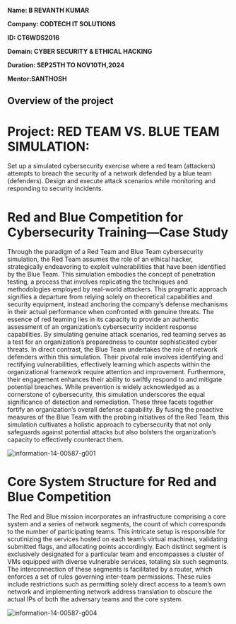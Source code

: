 **Name: B REVANTH KUMAR**

**Company: CODTECH IT SOLUTIONS**

**ID: CT6WDS2016**

**Domain: CYBER SECURITY & ETHICAL HACKING**

**Duration: SEP25TH TO NOV10TH,2024**

**Mentor:SANTHOSH**

## Overview of the project

# Project: RED TEAM VS. BLUE TEAM SIMULATION:

Set up a simulated cybersecurity exercise where a red team (attackers) attempts to
breach the security of a network defended by a blue team (defenders). Design and execute
attack scenarios while monitoring and responding to security incidents.

# Red and Blue Competition for Cybersecurity Training—Case Study
Through the paradigm of a Red Team and Blue Team cybersecurity simulation, the Red Team assumes the role of an ethical hacker, strategically endeavoring to exploit vulnerabilities that have been identified by the Blue Team. This simulation embodies the concept of penetration testing, a process that involves replicating the techniques and methodologies employed by real-world attackers. This pragmatic approach signifies a departure from relying solely on theoretical capabilities and security equipment, instead anchoring the company’s defense mechanisms in their actual performance when confronted with genuine threats.
The essence of red teaming lies in its capacity to provide an authentic assessment of an organization’s cybersecurity incident response capabilities. By simulating genuine attack scenarios, red teaming serves as a test for an organization’s preparedness to counter sophisticated cyber threats. In direct contrast, the Blue Team undertakes the role of network defenders within this simulation. Their pivotal role involves identifying and rectifying vulnerabilities, effectively learning which aspects within the organizational framework require attention and improvement. Furthermore, their engagement enhances their ability to swiftly respond to and mitigate potential breaches.
While prevention is widely acknowledged as a cornerstone of cybersecurity, this simulation underscores the equal significance of detection and remediation. These three facets together fortify an organization’s overall defense capability. By fusing the proactive measures of the Blue Team with the probing initiatives of the Red Team, this simulation cultivates a holistic approach to cybersecurity that not only safeguards against potential attacks but also bolsters the organization’s capacity to effectively counteract them.

![information-14-00587-g001](https://github.com/user-attachments/assets/d5f2fa1e-0a3c-4726-8614-2c4d44199f42)

# Core System Structure for Red and Blue Competition
The Red and Blue mission incorporates an infrastructure comprising a core system and a series of network segments, the count of which corresponds to the number of participating teams. This intricate setup is responsible for scrutinizing the services hosted on each team’s virtual machines, validating submitted flags, and allocating points accordingly. Each distinct segment is exclusively designated for a particular team and encompasses a cluster of VMs equipped with diverse vulnerable services, totaling six such segments. The interconnection of these segments is facilitated by a router, which enforces a set of rules governing inter-team permissions. These rules include restrictions such as permitting solely direct access to a team’s own network and implementing network address translation to obscure the actual IPs of both the adversary teams and the core system.

![information-14-00587-g004](https://github.com/user-attachments/assets/c1d1d2e1-5f7b-418c-b4ff-6dbaa44f3d62)

